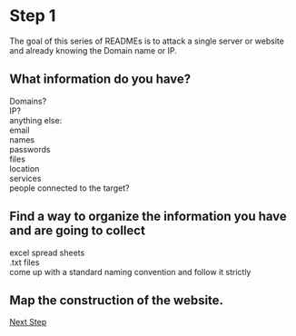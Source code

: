 # Step 1
The goal of this series of READMEs is to attack a single server or website and already knowing the Domain name or IP. 
## What information do you have?
Domains? <br />
IP? <br />
anything else: <br />
email <br />
names <br />
passwords <br />
files <br />
location <br />
services <br />
people connected to the target? <br />

## Find a way to organize the information you have and are going to collect
excel spread sheets <br />
.txt files <br />
come up with a standard naming convention and follow it strictly

## Map the construction of the website.
[Next Step](https://github.com/chrisaddessi/hack-map/tree/main/attack-for-root/step2)
